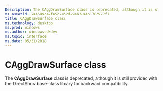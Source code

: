 ```yaml
---
Description: The CAggDrawSurface class is deprecated, although it is still provided with the DirectShow base-class library for backward compatibility.
ms.assetid: 2aa599ce-fe5c-452d-9ea3-a4b170d977f7
title: CAggDrawSurface class
ms.technology: desktop
ms.prod: windows
ms.author: windowssdkdev
ms.topic: interface
ms.date: 05/31/2018
---
```


# CAggDrawSurface class

The **CAggDrawSurface** class is deprecated, although it is still provided with the DirectShow base-class library for backward compatibility.

 

 



